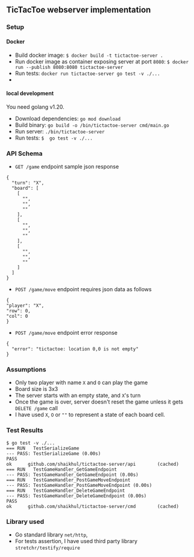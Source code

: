 ## TicTacToe webserver implementation

### Setup 
#### Docker
* Build docker image: `$ docker build -t tictactoe-server .`
* Run docker image as container exposing server at port `8080`: `$ docker run --publish 8080:8080 tictactoe-server`
* Run tests: `docker run tictactoe-server go test -v ./...`
* 
#### local development
You need golang v1.20.
* Download dependencies: `go mod download`
* Build binary: `go build -o /bin/tictactoe-server cmd/main.go`
* Run server: `./bin/tictactoe-server`
* Run tests: `$  go test -v ./...`

### API Schema 
* `GET /game` endpoint sample json response 
```
{
  "turn": "X",
  "board": [
    [
      "",
      "",
      ""
    ],
    [
      "",
      "",
      ""
    ],
    [
      "",
      "",
      ""
    ]
  ]
}
```

* `POST /game/move` endpoint requires json data as follows
```
{
"player": "X",
"row": 0,
"col": 0
}
```

* `POST /game/move` endpoint error response
```
{
  "error": "tictactoe: location 0,0 is not empty"
}
```

### Assumptions
* Only two player with name `X` and `O` can play the game
* Board size is 3x3
* The server starts with an empty state, and `X`'s turn
* Once the game is over, server doesn't reset the game unless it gets `DELETE /game` call
* I have used `X`, `O` or `""` to represent a state of each board cell.


### Test Results
```
$ go test -v ./...
=== RUN   TestSerializeGame
--- PASS: TestSerializeGame (0.00s)
PASS
ok      github.com/shaikhul/tictactoe-server/api        (cached)
=== RUN   TestGameHandler_GetGameEndpoint
--- PASS: TestGameHandler_GetGameEndpoint (0.00s)
=== RUN   TestGameHandler_PostGameMoveEndpoint
--- PASS: TestGameHandler_PostGameMoveEndpoint (0.00s)
=== RUN   TestGameHandler_DeleteGameEndpoint
--- PASS: TestGameHandler_DeleteGameEndpoint (0.00s)
PASS
ok      github.com/shaikhul/tictactoe-server/cmd        (cached)
```

### Library used
* Go standard library `net/http`, 
* For tests assertion, I have used third party library `stretchr/testify/require`
